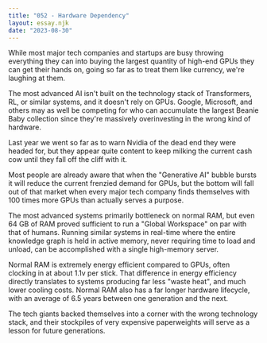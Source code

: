```yaml
---
title: "052 - Hardware Dependency"
layout: essay.njk
date: "2023-08-30"
---
```


While most major tech companies and startups are busy throwing everything they can into buying the largest quantity of high-end GPUs they can get their hands on, going so far as to treat them like currency, we're laughing at them.

The most advanced AI isn't built on the technology stack of Transformers, RL, or similar systems, and it doesn't rely on GPUs. Google, Microsoft, and others may as well be competing for who can accumulate the largest Beanie Baby collection since they're massively overinvesting in the wrong kind of hardware.

Last year we went so far as to warn Nvidia of the dead end they were headed for, but they appear quite content to keep milking the current cash cow until they fall off the cliff with it.

Most people are already aware that when the "Generative AI" bubble bursts it will reduce the current frenzied demand for GPUs, but the bottom will fall out of that market when every major tech company finds themselves with 100 times more GPUs than actually serves a purpose.

The most advanced systems primarily bottleneck on normal RAM, but even 64 GB of RAM proved sufficient to run a "Global Workspace" on par with that of humans. Running similar systems in real-time where the entire knowledge graph is held in active memory, never requiring time to load and unload, can be accomplished with a single high-memory server.

Normal RAM is extremely energy efficient compared to GPUs, often clocking in at about 1.1v per stick. That difference in energy efficiency directly translates to systems producing far less "waste heat", and much lower cooling costs. Normal RAM also has a far longer hardware lifecycle, with an average of 6.5 years between one generation and the next.

The tech giants backed themselves into a corner with the wrong technology stack, and their stockpiles of very expensive paperweights will serve as a lesson for future generations.